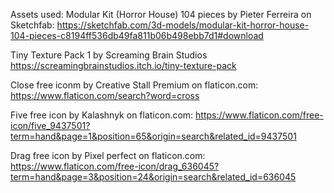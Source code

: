 Assets used:
Modular Kit (Horror House) 104 pieces by Pieter Ferreira on Sketchfab:
https://sketchfab.com/3d-models/modular-kit-horror-house-104-pieces-c8194ff536db49fa811b06b498ebb7d1#download

Tiny Texture Pack 1 by Screaming Brain Studios
https://screamingbrainstudios.itch.io/tiny-texture-pack

Close free iconm by Creative Stall Premium on flaticon.com:
https://www.flaticon.com/search?word=cross

Five free icon by Kalashnyk on flaticon.com:
https://www.flaticon.com/free-icon/five_9437501?term=hand&page=1&position=65&origin=search&related_id=9437501

Drag free icon by Pixel perfect on flaticon.com:
https://www.flaticon.com/free-icon/drag_636045?term=hand&page=3&position=24&origin=search&related_id=636045